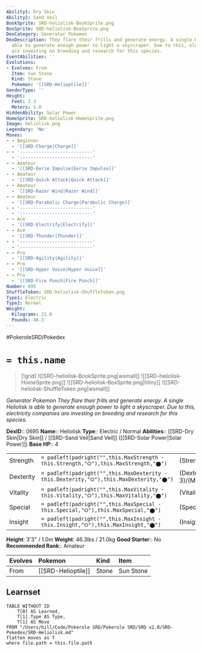 ```yaml
---
Ability1: Dry Skin
Ability2: Sand Veil
BookSprite: SRD-heliolisk-BookSprite.png
BoxSprite: SRD-heliolisk-BoxSprite.png
DexCategory: Generator Pokemon
DexDescription: They flare their frills and generate energy. A single Heliolisk is
  able to generate enough power to light a skyscraper. Due to this, electricity companies
  are investing on breeding and research for this species.
EventAbilities: ''
Evolutions:
- Evolves: From
  Item: Sun Stone
  Kind: Stone
  Pokemon: '[[SRD-Helioptile]]'
GenderType: ''
Height:
  Feet: 3.3
  Meters: 1.0
HiddenAbility: Solar Power
HomeSprite: SRD-heliolisk-HomeSprite.png
Image: heliolisk.png
Legendary: 'No'
Moves:
- - Beginner
  - '[[SRD-Charge|Charge]]'
- - '---------------------------'
  - '---------------------------'
- - Amateur
  - '[[SRD-Eerie Impulse|Eerie Impulse]]'
- - Amateur
  - '[[SRD-Quick Attack|Quick Attack]]'
- - Amateur
  - '[[SRD-Razor Wind|Razor Wind]]'
- - Amateur
  - '[[SRD-Parabolic Charge|Parabolic Charge]]'
- - '---------------------------'
  - '---------------------------'
- - Ace
  - '[[SRD-Electrify|Electrify]]'
- - Ace
  - '[[SRD-Thunder|Thunder]]'
- - '---------------------------'
  - '---------------------------'
- - Pro
  - '[[SRD-Agility|Agility]]'
- - Pro
  - '[[SRD-Hyper Voice|Hyper Voice]]'
- - Pro
  - '[[SRD-Fire Punch|Fire Punch]]'
Number: 695
ShuffleToken: SRD-heliolisk-ShuffleToken.png
Type1: Electric
Type2: Normal
Weight:
  Kilograms: 21.0
  Pounds: 46.3
---
```


#PokeroleSRD/Pokedex

# `= this.name`

> [!grid]
> ![[SRD-heliolisk-BookSprite.png|wsmall]]
> ![[SRD-heliolisk-HomeSprite.png]]
> ![[SRD-heliolisk-BoxSprite.png|htiny]]
> ![[SRD-heliolisk-ShuffleToken.png|wsmall]]


*Generator Pokemon*
*They flare their frills and generate energy. A single Heliolisk is able to generate enough power to light a skyscraper. Due to this, electricity companies are investing on breeding and research for this species.*

**DexID**:: 0695
**Name**:: Heliolisk
**Type**:: Electric / Normal
**Abilities**:: [[SRD-Dry Skin|Dry Skin]] / [[SRD-Sand Veil|Sand Veil]] ([[SRD-Solar Power|Solar Power]])
**Base HP**:: 4

|           |                                                                                        |                                          |
| --------- | -------------------------------------------------------------------------------------- | ---------------------------------------- |
| Strength  | `= padleft(padright("",this.MaxStrength - this.Strength,"⭘"),this.MaxStrength,"⬤")`    | (Strength::2)/(MaxStrength::4)   |
| Dexterity | `= padleft(padright("",this.MaxDexterity - this.Dexterity,"⭘"),this.MaxDexterity,"⬤")` | (Dexterity:: 3)/(MaxDexterity::6) |
| Vitality  | `= padleft(padright("",this.MaxVitality - this.Vitality,"⭘"),this.MaxVitality,"⬤")`    | (Vitality::2)/(MaxVitality::4)   |
| Special   | `= padleft(padright("",this.MaxSpecial - this.Special,"⭘"),this.MaxSpecial,"⬤")`       | (Special::3)/(MaxSpecial::6)     |
| Insight   | `= padleft(padright("",this.MaxInsight - this.Insight,"⭘"),this.MaxInsight,"⬤")`       | (Insight::2)/(MaxInsight::5)     |

**Height**: 3'3" / 1.0m
**Weight**: 46.3lbs / 21.0kg
**Good Starter**:: No
**Recommended Rank**:: Amateur

| Evolves   | Pokemon            | Kind   | Item      |
|:----------|:-------------------|:-------|:----------|
| From      | [[SRD-Helioptile]] | Stone  | Sun Stone |

## Learnset

```dataview
TABLE WITHOUT ID
    T[0] AS Learned,
    T[1].Type AS Type,
    T[1] AS Move
FROM "/Users/bill/Code/Pokerole SRD/Pokerole SRD/SRD v2.0/SRD-Pokedex/SRD-Heliolisk.md"
flatten moves as T
where file.path = this.file.path
```
